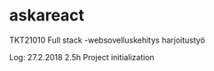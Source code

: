 # askareact
TKT21010 Full stack -websovelluskehitys harjoitustyö

Log:
27.2.2018 2.5h Project initialization